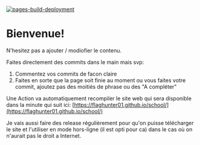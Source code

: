 [![pages-build-deployment](https://github.com/FlagHunter01/school/actions/workflows/pages/pages-build-deployment/badge.svg)](https://github.com/FlagHunter01/school/actions/workflows/pages/pages-build-deployment)

# Bienvenue!

N'hesitez pas a ajouter / modiofier le contenu.

Faites directement des commits dans le main mais svp:

1. Commentez vos commits de facon claire
2. Faites en sorte que la page soit finie au moment ou vous faites votre commit, ajoutez pas des moitiés de phrase ou des "A compléter"

Une Action va automatiquement recompiler le site web qui sera disponible dans la minute qui suit ici: [https://flaghunter01.github.io/school/](https://flaghunter01.github.io/school/)

Je vais aussi faire des release régulièrement pour qu'on puisse télécharger le site et l'utiliser en mode hors-ligne (il est opti pour ca) dans le cas où on n'aurait pas le droit a Internet. 

